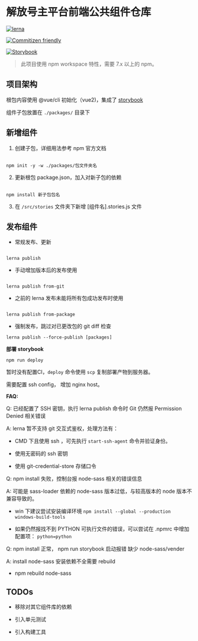 # **解放号主平台前端公共组件仓库**



[![lerna](https://img.shields.io/badge/maintained%20with-lerna-cc00ff.svg)](https://lerna.js.org/)

[![Commitizen friendly](https://img.shields.io/badge/commitizen-friendly-brightgreen.svg)](http://commitizen.github.io/cz-cli/)

[![Storybook](https://cdn.jsdelivr.net/gh/storybookjs/brand@main/badge/badge-storybook.svg)](https://storybook.js.org/)



> 此项目使用 npm workspace 特性，需要 7.x 以上的 npm。



## **项目架构**

根包内容使用 @vue/cli 初始化（vue2)，集成了 [storybook](https://fed.jfh.com/components/common/storybook) 



组件子包放置在 `./packages/` 目录下



## **新增组件**

1. 创建子包，详细用法参考 npm 官方文档

```

npm init -y -w ./packages/包文件夹名

```

2. 更新根包 package.json，加入对新子包的依赖

```

npm install 新子包包名

```

3. 在 `/src/stories` 文件夹下新增 [组件名].stories.js 文件



## **发布组件**

- 常规发布、更新

````

lerna publish

````



- 手动增加版本后的发布使用

```

lerna publish from-git

```



- 之前的 lerna 发布未能将所有包成功发布时使用

```

lerna publish from-package

```

- 强制发布，跳过对已更改包的 git diff 检查

```
lerna publish --force-publish [packages]
```

 **部署 storybook**

```node
npm run deploy
```

暂时没有配置CI，`deploy` 命令使用 `scp` 复制部署产物到服务器。

需要配置 ssh config， 增加 nginx host。

 **FAQ:**

Q: 已经配置了 SSH 密钥，执行 lerna publish 命令时 Git 仍然报 Permission Denied 相关错误



A: lerna 暂不支持 git 交互式鉴权，处理方法有：

- CMD 下且使用 ssh ，可先执行 `start-ssh-agent` 命令并验证身份。

- 使用无密码的 ssh 密钥

- 使用 git-credential-store 存储口令



Q: npm install 失败，控制台报 node-sass 相关的错误信息



A: 可能是 sass-loader 依赖的 node-sass 版本过低，与较高版本的 node 版本不兼容导致的。

- win 下建议尝试安装编译环境 `npm install --global --production windows-build-tools`

- 如果仍然报找不到 PYTHON 可执行文件的错误，可以尝试在 .npmrc 中增加配置项： `python=python`



Q: npm install 正常， npm run storybook 启动报错 缺少 node-sass/vender



A: install node-sass 安装依赖不全需要 rebuild

- npm rebuild node-sass



## **TODOs**

- 移除对其它组件库的依赖

- 引入单元测试

- 引入构建工具

